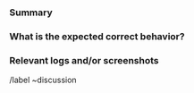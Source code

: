 ### Summary
<!--- Summarize what you would like to discuss -->
<!--- and what is the actual behavior -->


### What is the expected correct behavior?
<!--- What you should see instead -->


### Relevant logs and/or screenshots
<!--- Paste any relevant logs - please use code blocks (```) to format -->
<!--- console output, logs, and code as it's very hard to read otherwise -->


/label ~discussion

